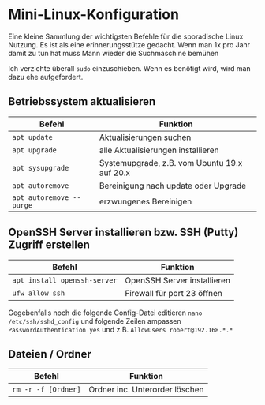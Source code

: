 # Mini-Linux-Konfiguration
Eine kleine Sammlung der wichtigsten Befehle für die sporadische Linux Nutzung.
Es ist als eine erinnerungsstütze gedacht. Wenn man 1x pro Jahr damit zu tun hat muss Mann wieder die Suchmaschine bemühen

Ich verzichte überall `sudo` einzuschieben. Wenn es benötigt wird, wird man dazu ehe aufgefordert. 

## Betriebssystem aktualisieren 

Befehl | Funktion
-- | --
`apt update` | Aktualisierungen suchen
`apt upgrade` | alle Aktualisierungen installieren
`apt sysupgrade` | Systemupgrade, z.B. vom Ubuntu 19.x auf 20.x
`apt autoremove` | Bereinigung nach update oder Upgrade
`apt autoremove --purge` | erzwungenes Bereinigen

## OpenSSH Server installieren bzw. SSH (Putty) Zugriff erstellen

Befehl | Funktion
-- | --
`apt install openssh-server` | OpenSSH Server installieren
`ufw allow ssh` | Firewall für port 23 öffnen

Gegebenfalls noch die folgende Config-Datei editieren `nano /etc/ssh/sshd_config` und folgende Zeilen ampassen `PasswordAuthentication yes` und z.B. `AllowUsers robert@192.168.*.*`

## Dateien / Ordner
Befehl | Funktion
-- | --
`rm -r -f [Ordner]` | Ordner inc. Unterorder löschen
